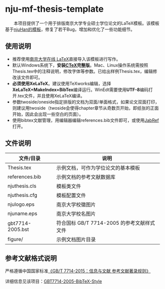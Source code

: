 # nju-mf-thesis-template

　　本项目提供了一个用于排版南京大学专业硕士学位论文的LaTeX模板。该模板基于[njuHan的模板](https://github.com/njuHan/njuthesis-nju-thesis-template)，修复了若干Bug，增加和优化了一些功能细节。

## 使用说明

* 推荐使用[南京大学在线 LaTeX](https://tex.nju.edu.cn/)直接导入该模板进行写作。
* 默认Windows系统下，**安装[CTeX](http://www.ctex.org/CTeXDownload/)完整版**。Mac、Linux操作系统需按照Thesis.tex中的注释说明，修改字体等参数。已给出样例Thesis.tex，编辑修改该文件即可。
* **必须使用XeLaTeX**。建议使用TeXworks编辑，选择**XeLaTeX+MakeIndex+BibTex**编译运行。WinEdt需要使用**UTF-8**编码打开.tex文件，并且使用XeLaTeX编译。
* 参数twoside/oneside指定排版的文档为双面/单面格式，如果论文双面打印，则建议用twoside（twoside会使得chapter章节从奇数页开始，即纸张的正面开始，因此会出现一些空白的页面）。
* 使用bibtex文献管理，用编辑器编辑references.bib文件即可，或使用[JabRef](https://www.jabref.org/)打开。

## 文件说明

|文件/目录|说明|
|-|-|
|Thesis.tex | 示例文档，可作为学位论文的基本模板|
|references.bib | 示例文档的参考文献数据库|
|njuthesis.cls | 模板类文件|
|njuthesis.cfg | 模板配置文件|
|njulogo.eps | 南京大学校徽图片|
|njuname.eps | 南京大学校名图片|
|gbt7714-2005.bst | 符合国标 GB/T 7714-2005 的参考文献样式文件|
|figure/ | 示例文档图片目录|

## 参考文献格式说明

严格遵循中国国家标准[《GB/T 7714-2015：信息与文献 参考文献著录规则》](https://github.com/codelumos/nju-mf-thesis-template/blob/main/%E3%80%90GB_T%207714-2015%E3%80%91%E4%BF%A1%E6%81%AF%E4%B8%8E%E6%96%87%E7%8C%AE%20%E5%8F%82%E8%80%83%E6%96%87%E7%8C%AE%E8%91%97%E5%BD%95%E8%A7%84%E5%88%99.pdf)

详细信息见该项目：[GBT7714-2005-BibTeX-Style](https://github.com/Haixing-Hu/GBT7714-2005-BibTeX-Style)
